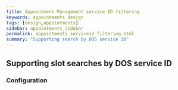 ```yaml
---
title: Appointment Management service ID filtering
keywords: appointments design
tags: [design,appointments]
sidebar: appointments_sidebar
permalink: appointments_serviceid_filtering.html
summary: "Supporting search by DOS service ID"
---
```


## Supporting slot searches by DOS service ID ##

### Configuration ###

